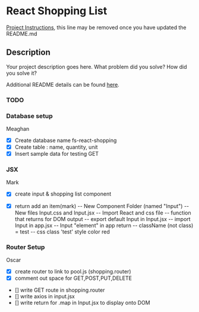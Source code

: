 # React Shopping List

[Project Instructions](./INSTRUCTIONS.md), this line may be removed once you have updated the README.md

## Description

Your project description goes here. What problem did you solve? How did you solve it?

Additional README details can be found [here](https://github.com/PrimeAcademy/readme-template/blob/master/README.md).


### TODO

### Database setup
Meaghan
- [X] Create database name fs-react-shopping 
- [X] Create table : name, quantity, unit 
- [X] Insert sample data for testing GET

### JSX 
Mark
- [X] create input & shopping list component 
- [X] return add an item(mark)
-- New Component Folder (named "Input")
-- New files Input.css and Input.jsx
-- Import React and css file
-- function that returns for DOM output
-- export default Input in Input.jsx
-- import Input in app.jsx
-- Input "element" in app return
-- className (not class) = test 
-- css class 'test' style color red


### Router Setup
Oscar
- [x] create router to link to pool.js (shopping.router)
- [x] comment out space for GET,POST,PUT,DELETE

- [] write GET route in shopping.router 
- [] write axios in input.jsx
- [] write return for .map in Input.jsx to display onto DOM



